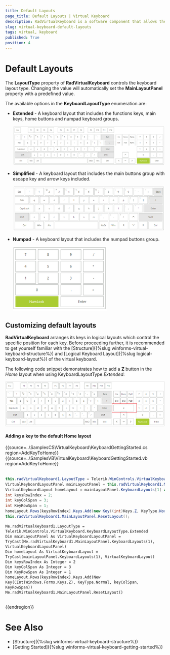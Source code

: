 ```yaml
---
title: Default Layouts
page_title: Default Layouts | Virtual Keyboard
description: RadVirtualKeyboard is a software component that allows the input of characters without the need for physical keys. 
slug: virtual-keyboard-default-layouts
tags: virtual, keyboard
published: True
position: 4 
---
```


# Default Layouts

The **LayoutType** property of **RadVirtualKeyboard** controls the keyboard layout type. Changing the value will automatically set the **MainLayoutPanel** property with a predefined value.

The available options in the **KeyboardLayoutType** enumeration are:

* **Extended** - A keyboard layout that includes the functions keys, main keys, home buttons and numpad keyboard groups.

	![winforms/virtual-keabord-default-layouts 001](images/virtual-keabord-default-layouts001.png) 

* **Simplified** - A keyboard layout that includes the main buttons group with escape key and arrow keys included.

	![winforms/virtual-keabord-default-layouts 002](images/virtual-keabord-default-layouts002.png) 

* **Numpad** - A keyboard layout that includes the numpad buttons group.

	![winforms/virtual-keabord-default-layouts 003](images/virtual-keabord-default-layouts003.png) 

## Customizing default layouts

**RadVirtualKeyboard** arranges its keys in logical layouts which control the specific position for each key. Before proceeding further, it is recommended to get yourself familiar with the [Structure]({%slug winforms-virtual-keyboard-structure%}) and [Logical Keyboard Layout]({%slug logical-keyboard-layout%}) of the virtual keyboard. 

The following code snippet demonstrates how to add a **Z** button in the *Home* layout when using KeyboardLayoutType.*Extended*:

![winforms/virtual-keabord-default-layouts 003](images/virtual-keabord-default-layouts004.png) 


#### Adding a key to the default Home layout

{{source=..\SamplesCS\VirtualKeyboard\KeyboardGettingStarted.cs region=AddKeyToHome}} 
{{source=..\SamplesVB\VirtualKeyboard\KeyboardGettingStarted.vb region=AddKeyToHome}}

````C#

this.radVirtualKeyboard1.LayoutType = Telerik.WinControls.VirtualKeyboard.KeyboardLayoutType.Extended;
VirtualKeyboardLayoutPanel mainLayoutPanel = this.radVirtualKeyboard1.MainLayoutPanel.KeyboardLayouts[1] as VirtualKeyboardLayoutPanel;
VirtualKeyboardLayout homeLayout = mainLayoutPanel.KeyboardLayouts[1] as VirtualKeyboardLayout;
int keysRowIndex = 2;
int keyColSpan = 3;
int KeyRowSpan = 1;
homeLayout.Rows[keysRowIndex].Keys.Add(new Key((int)Keys.Z, KeyType.Normal, keyColSpan, KeyRowSpan));
this.radVirtualKeyboard1.MainLayoutPanel.ResetLayout();


````
````VB.NET
Me.radVirtualKeyboard1.LayoutType = Telerik.WinControls.VirtualKeyboard.KeyboardLayoutType.Extended
Dim mainLayoutPanel As VirtualKeyboardLayoutPanel = TryCast(Me.radVirtualKeyboard1.MainLayoutPanel.KeyboardLayouts(1), VirtualKeyboardLayoutPanel)
Dim homeLayout As VirtualKeyboardLayout = TryCast(mainLayoutPanel.KeyboardLayouts(1), VirtualKeyboardLayout)
Dim keysRowIndex As Integer = 2
Dim keyColSpan As Integer = 3
Dim KeyRowSpan As Integer = 1
homeLayout.Rows(keysRowIndex).Keys.Add(New Key(CInt(Windows.Forms.Keys.Z), KeyType.Normal, keyColSpan, KeyRowSpan))
Me.radVirtualKeyboard1.MainLayoutPanel.ResetLayout()


```` 

{{endregion}}

# See Also

* [Structure]({%slug winforms-virtual-keyboard-structure%})
* [Getting Started]({%slug winforms-virtual-keyboard-getting-started%})
 
        
